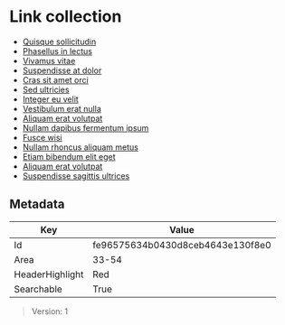 # Link collection

- [Quisque sollicitudin](https://www.google.com/search?q=somequeryhere1)
- [Phasellus in lectus](https://www.google.com/search?q=somequeryhere2)
- [Vivamus vitae](https://www.google.com/search?q=somequeryhere3)
- [Suspendisse at dolor](https://www.google.com/search?q=somequeryhere4)
- [Cras sit amet orci](https://www.google.com/search?q=somequeryhere5)
- [Sed ultricies](https://www.google.com/search?q=somequeryhere6)
- [Integer eu velit](https://www.google.com/search?q=somequeryhere7)
- [Vestibulum erat nulla](https://www.google.com/search?q=somequeryhere8)
- [Aliquam erat volutpat](https://www.google.com/search?q=somequeryhere9)
- [Nullam dapibus fermentum ipsum](https://www.google.com/search?q=somequeryhere10)
- [Fusce wisi](https://www.google.com/search?q=somequeryhere11)
- [Nullam rhoncus aliquam metus](https://www.google.com/search?q=somequeryhere12)
- [Etiam bibendum elit eget](https://www.google.com/search?q=somequeryhere13)
- [Aliquam erat volutpat](https://www.google.com/search?q=somequeryhere14)
- [Suspendisse sagittis ultrices](https://www.google.com/search?q=somequeryhere15)

## Metadata

| Key             | Value                            |
| --------------- | -------------------------------- |
| Id              | fe96575634b0430d8ceb4643e130f8e0 |
| Area            | 33-54                            |
| HeaderHighlight | Red                              |
| Searchable      | True                             |

> Version: 1